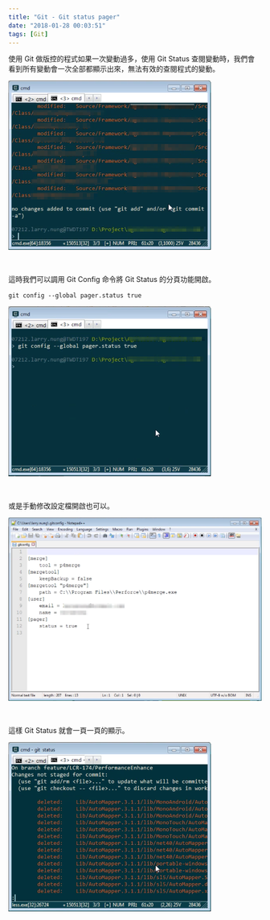 ```yaml
---
title: "Git - Git status pager"
date: "2018-01-28 00:03:51"
tags: [Git]
---
```



使用 Git 做版控的程式如果一次變動過多，使用 Git Status 查閱變動時，我們會看到所有變動會一次全部都顯示出來，無法有效的查閱程式的變動。  

<!-- More -->

![1.png](1.png)
 
<br/>


這時我們可以調用 Git Config 命令將 Git Status 的分頁功能開啟。  

    git config --global pager.status true

![2.png](2.png)
 
<br/>


或是手動修改設定檔開啟也可以。  

![3.png](3.png)
 
<br/>


這樣 Git Status 就會一頁一頁的顯示。  

![4.png](4.png)
 
<br/>
